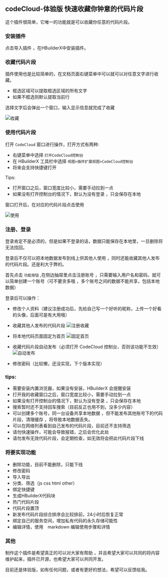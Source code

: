 ## codeCloud-体验版 快速收藏你钟意的代码片段

这个插件很简单，它唯一的功能就是可以收藏你任意的代码片段。

### 安装插件

点击导入插件 ，在HBuilderX中安装插件。

### 收藏代码片段 

插件使用也是比较简单的，在文档页面右键菜单中可以就可以对任意文字进行收藏。

- 框选区域可以提取框选区域的所有文字
- 如果不框选则默认提取当前行

选择文字后会弹出一个窗口，输入显示信息就完成了收藏

![收藏](https://vkceyugu.cdn.bspapp.com/VKCEYUGU-aliyun-tbvysmx8bbof5d5640/b641f9b0-53c2-11eb-97b7-0dc4655d6e68.gif)

### 使用代码片段

打开 `CodeCloud` 窗口进行操作，打开方式有两种:

- 右键菜单中选择 `打开CodeCloud控制台`
- 在 HBuilderX 工具栏中选择 `视图>插件扩展视图>CodeCloud控制台`
- 将来会支持快捷键打开

Tips:
- 打开窗口之后，窗口宽度比较小，需要手动拉到一点
- 如果没有打开控制台的情况下，默认为没有登录 ，只会保存在本地

窗口打开后，在对应的代码片段点击使用

![使用](https://vkceyugu.cdn.bspapp.com/VKCEYUGU-aliyun-tbvysmx8bbof5d5640/b5781a00-53c2-11eb-8a36-ebb87efcf8c0.gif)

### 注册、登录
登录肯定不是必须的，但是如果不登录的话，数据只能保存在本地里，一旦删除将无法找回。

登录后不仅可以把本地数据发布到线上供其他人使用 ，同时还能收藏其他人发布的代码片段。还是利大于弊的。

首先点击 `功能按钮` ,在侧边抽屉里点击注册账号 ，只需要输入用户名和密码，就可以简单创建一个账号（可不要贪多哦 ，多个账号之间的数据不能共享，包括本地数据）

登录后可以操作：
- 修改个人资料（建议注册成功后，先给自己写一个好听的昵称，上传一个好看的头像，后面可是有大用哦）
- 收藏其他人发布的代码片段
![注册收藏](https://vkceyugu.cdn.bspapp.com/VKCEYUGU-aliyun-tbvysmx8bbof5d5640/df8fd030-53cc-11eb-97b7-0dc4655d6e68.gif)

- 将本地代码页面固定为首页
![固定首页](https://vkceyugu.cdn.bspapp.com/VKCEYUGU-aliyun-tbvysmx8bbof5d5640/635359a0-53cd-11eb-a16f-5b3e54966275.gif)

- 收藏代码片段自动发布（必须打开 CodeCloud 控制台，否则该功能不生效）
![自动发布](https://vkceyugu.cdn.bspapp.com/VKCEYUGU-aliyun-tbvysmx8bbof5d5640/0aa75940-53ce-11eb-8ff1-d5dcf8779628.gif)

- 修改密码（比较懒，还没实现，下个版本实现）

### tips:
- 需要安装内置浏览器，如果没有安装，HBuilderX 会提醒安装
- 打开我的收藏窗口之后，窗口宽度比较小，需要手动拉到一点
- 如果没有打开控制台的情况下，默认为没有登录 ，只会保存在本地
- 搜索暂时还不支持回车搜索（目前反正也用不到，没多少内容）
- 可以创建多个账号，同一台设备共享本地数据 ，但不能发布其他账号下的代码片段，清理缓存 ，将导致本地数据丢失。
- 可以在网络列表看到自己发布的代码片段，目前还不支持筛选
- 请勿快速操作，可能会导致报错，之后会优化此处
- 请勿发布无效代码片段，会定期检查，如无效将会把此代码片段下线

### 将要实现功能

- 删除功能，目前不能删除，只能下线
- 修改密码
- 导入导出
- 分类、筛选（js css html other）
- 绑定快捷键
- 生成HBuilderX代码块
- 热门代码片段
- 代码片段置顶
- 新发布代码片段综合排序会比较排前，24小时后恢复正常
- 绑定自己的服务空间，增加私有代码的永久存储可能性
- 编辑详情，使用　markdown 编辑使用步骤和详情


### 其他

制作这个插件是希望真正的可以对大家有帮助 ，并且希望大家可以共同的将内容维护起来，插件已开源，也希望大家可以共同开发。

目前还是体验版，如有任何问题，或者有更好的想法，希望可以反馈给我。

